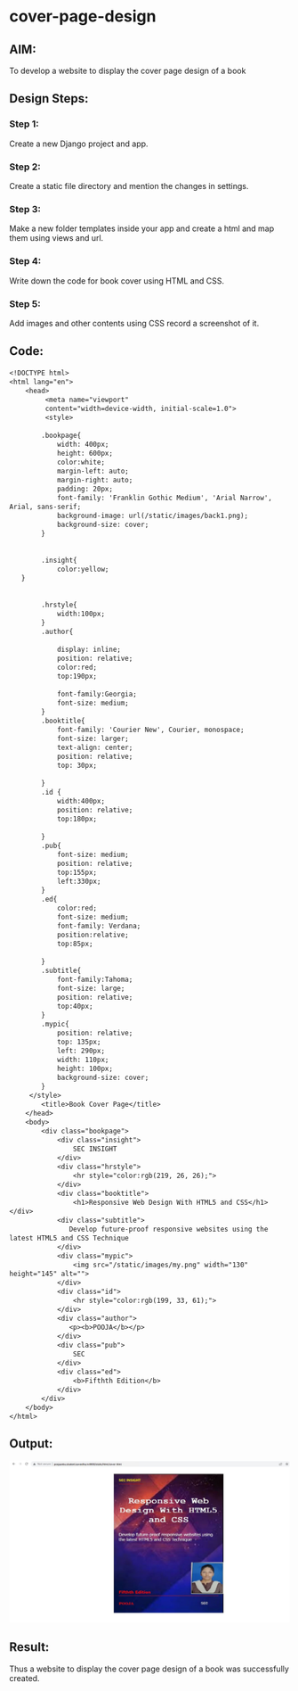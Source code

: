 # cover-page-design
## AIM:
To develop a website to display the cover page design of a book

## Design Steps:

### Step 1:
Create a new Django project and app.

### Step 2:
Create a static file directory and mention the changes in settings.

### Step 3:
Make a new folder templates inside your app and create a html and map them using views and url.

### Step 4:
Write down the code for book cover using HTML and CSS.

### Step 5:
Add images and other contents using CSS record a screenshot of it.

## Code:
```
<!DOCTYPE html>
<html lang="en">
    <head>
         <meta name="viewport" 
         content="width=device-width, initial-scale=1.0">
         <style>

        .bookpage{
            width: 400px;
            height: 600px;
            color:white;
            margin-left: auto;
            margin-right: auto;
            padding: 20px;
            font-family: 'Franklin Gothic Medium', 'Arial Narrow', Arial, sans-serif;
            background-image: url(/static/images/back1.png);
            background-size: cover;
        }
            

        .insight{
            color:yellow;
   }

        
        .hrstyle{
            width:100px;
        }
        .author{
        
            display: inline;
            position: relative;
            color:red;
            top:190px;
            
            font-family:Georgia;
            font-size: medium;
        }
        .booktitle{
            font-family: 'Courier New', Courier, monospace;
            font-size: larger;
            text-align: center;
            position: relative;
            top: 30px;
        
        }
        .id {
            width:400px;
            position: relative;
            top:180px;
            
        }
        .pub{
            font-size: medium;
            position: relative;
            top:155px;
            left:330px;
        }
        .ed{
            color:red;
            font-size: medium;
            font-family: Verdana;
            position:relative;
            top:85px;

        }
        .subtitle{
            font-family:Tahoma;
            font-size: large;
            position: relative;
            top:40px;
        }
        .mypic{
            position: relative;
            top: 135px;
            left: 290px;
            width: 110px;
            height: 100px;
            background-size: cover;
        }
     </style>
        <title>Book Cover Page</title>
    </head>
    <body>
        <div class="bookpage">
            <div class="insight">
                SEC INSIGHT
            </div>
            <div class="hrstyle">
                <hr style="color:rgb(219, 26, 26);">
            </div>
            <div class="booktitle">
                <h1>Responsive Web Design With HTML5 and CSS</h1></div>
            <div class="subtitle">
               Develop future-proof responsive websites using the latest HTML5 and CSS Technique
            </div>
            <div class="mypic">
                <img src="/static/images/my.png" width="130" height="145" alt="">
            </div>
            <div class="id">
                <hr style="color:rgb(199, 33, 61);">
            </div>
            <div class="author">
               <p><b>POOJA</b></p>
            </div>
            <div class="pub">
                SEC
            </div>
            <div class="ed">
                <b>Fifthth Edition</b>
            </div>
        </div>
    </body>
</html>
```

## Output:
![](WhatsApp%20Image%202023-01-31%20at%201.05.38%20AM%20(1).jpeg)

## Result:
Thus a website to display the cover page design of a book was successfully created.